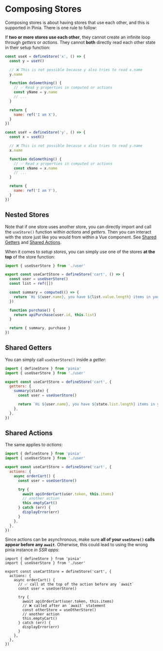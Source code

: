 # Composing Stores

Composing stores is about having stores that use each other, and this is supported in Pinia. There is one rule to follow:

If **two or more stores use each other**, they cannot create an infinite loop through _getters_ or _actions_. They cannot **both** directly read each other state in their setup function:

```js
const useX = defineStore('x', () => {
  const y = useY()

  // ❌ This is not possible because y also tries to read x.name
  y.name

  function doSomething() {
    // ✅ Read y properties in computed or actions
    const yName = y.name
    // ...
  }

  return {
    name: ref('I am X'),
  }
})

const useY = defineStore('y', () => {
  const x = useX()

  // ❌ This is not possible because x also tries to read y.name
  x.name

  function doSomething() {
    // ✅ Read x properties in computed or actions
    const xName = x.name
    // ...
  }

  return {
    name: ref('I am Y'),
  }
})
```

## Nested Stores

Note that if one store uses another store, you can directly import and call the `useStore()` function within _actions_ and _getters_. Then you can interact with the store just like you would from within a Vue component. See [Shared Getters](#shared-getters) and [Shared Actions](#shared-actions).

When it comes to _setup stores_, you can simply use one of the stores **at the top** of the store function:

```ts
import { useUserStore } from './user'

export const useCartStore = defineStore('cart', () => {
  const user = useUserStore()
  const list = ref([])

  const summary = computed(() => {
    return `Hi ${user.name}, you have ${list.value.length} items in your cart. It costs ${price.value}.`
  })

  function purchase() {
    return apiPurchase(user.id, this.list)
  }

  return { summary, purchase }
})
```

## Shared Getters

You can simply call `useUserStore()` inside a _getter_:

```js
import { defineStore } from 'pinia'
import { useUserStore } from './user'

export const useCartStore = defineStore('cart', {
  getters: {
    summary(state) {
      const user = useUserStore()

      return `Hi ${user.name}, you have ${state.list.length} items in your cart. It costs ${state.price}.`
    },
  },
})
```

## Shared Actions

The same applies to _actions_:

```js
import { defineStore } from 'pinia'
import { useUserStore } from './user'

export const useCartStore = defineStore('cart', {
  actions: {
    async orderCart() {
      const user = useUserStore()

      try {
        await apiOrderCart(user.token, this.items)
        // another action
        this.emptyCart()
      } catch (err) {
        displayError(err)
      }
    },
  },
})
```

Since actions can be asynchronous, make sure **all of your `useStore()` calls appear before any `await`**. Otherwise, this could lead to using the wrong pinia instance _in SSR apps_:

```js{7-8,11-13}
import { defineStore } from 'pinia'
import { useUserStore } from './user'

export const useCartStore = defineStore('cart', {
  actions: {
    async orderCart() {
      // ✅ call at the top of the action before any `await`
      const user = useUserStore()

      try {
        await apiOrderCart(user.token, this.items)
        // ❌ called after an `await` statement
        const otherStore = useOtherStore()
        // another action
        this.emptyCart()
      } catch (err) {
        displayError(err)
      }
    },
  },
})
```
